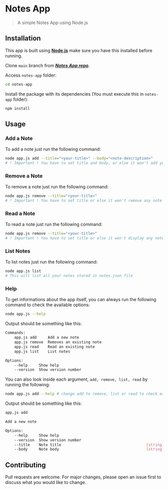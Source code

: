 # Notes App

> A simple Notes App using Node.js

## Installation

This app is built using [**Node.js**](https://nodejs.org/en/download/) make sure you have this installed before running.

Clone `main` branch from [***Notes App repo***](https://github.com/joaohb07/notes-app).

Access `notes-app` folder:

```bash title"Access app folder"
cd notes-app
```

Install the package with its dependencies (You must execute this in `notes-app` folder):

```bash title"Install app package"
npm install
```

## Usage

### Add a Note

To add a note just run the following command:

```bash title="Add a Note"
node app.js add --title="<your-title>" --body="<note-description>"
# ! Important ! You have to set title and body, or else it won't add your note
```

### Remove a Note

To remove a note just run the following command:

```bash title="Remove a Note"
node app.js remove --title="<your-title>"
# ! Important ! You have to set title or else it won't remove any note
```

### Read a Note

To read a note just run the following command:

```bash title="Remove a Note"
node app.js remove --title="<your-title>"
# ! Important ! You have to set title or else it won't display any note
```

### List Notes

To list notes just run the following command:

```bash title="List Notes"
node app.js list 
# This will list all your notes stored in notes.json file
```

### Help

To get informations about the app itself, you can always run the following command to check the available options:

```bash title="Check Commands"
node app.js --help
```

Output should be something like this:

```bash title="Output"
Commands:
    app.js add     Add a new note
    app.js remove  Removes an existing note
    app.js read    Read an existing note
    app.js list    List notes

Options:
    --help     Show help                                                 [boolean]
    --version  Show version number                                       [boolean]
```

You can also look inside each argument, `add, remove, list, read` by running the following:

```bash title="Help argument"
node app.js add --help # change add to remove, list or read to check each argument info
````

Output should be something like this:

```bash title="Help add argument output"
app.js add

Add a new note

Options:
    --help     Show help                                                 [boolean]
    --version  Show version number                                       [boolean]
    --title    Note title                                      [string] [required]
    --body     Note body                                       [string] [required]
```

## Contributing

Pull requests are welcome. For major changes, please open an issue first to discuss what you would like to change.
